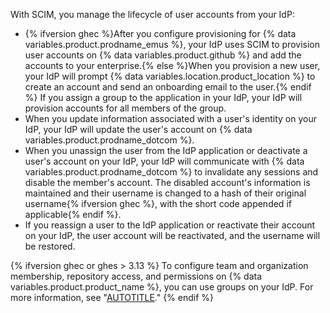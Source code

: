With SCIM, you manage the lifecycle of user accounts from your IdP:

* {% ifversion ghec %}After you configure provisioning for {% data variables.product.prodname_emus %}, your IdP uses SCIM to provision user accounts on {% data variables.product.github %} and add the accounts to your enterprise.{% else %}When you provision a new user, your IdP will prompt {% data variables.location.product_location %} to create an account and send an onboarding email to the user.{% endif %} If you assign a group to the application in your IdP, your IdP will provision accounts for all members of the group.
* When you update information associated with a user's identity on your IdP, your IdP will update the user's account on {% data variables.product.prodname_dotcom %}.
* When you unassign the user from the IdP application or deactivate a user's account on your IdP, your IdP will communicate with {% data variables.product.prodname_dotcom %} to invalidate any sessions and disable the member's account. The disabled account's information is maintained and their username is changed to a hash of their original username{% ifversion ghec %}, with the short code appended if applicable{% endif %}.
* If you reassign a user to the IdP application or reactivate their account on your IdP, the user account will be reactivated, and the username will be restored.

{% ifversion ghec or ghes > 3.13 %}
To configure team and organization membership, repository access, and permissions on {% data variables.product.product_name %}, you can use groups on your IdP. For more information, see "[AUTOTITLE](/admin/identity-and-access-management/using-enterprise-managed-users-for-iam/managing-team-memberships-with-identity-provider-groups)."
{% endif %}
